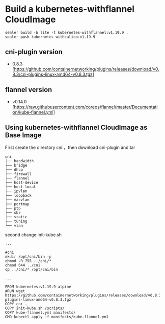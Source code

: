 # Build a kubernetes-withflannel CloudImage

```shell script
sealer build -b lite -t kubernetes-withflannel:v1.19.9 .
sealer push kubernetes-withcalico:v1.19.9
```

## cni-plugin version

+ 0.8.3 [https://github.com/containernetworking/plugins/releases/download/v0.8.3/cni-plugins-linux-amd64-v0.8.3.tgz]

## flannel version
+ v0.14.0 [https://raw.githubusercontent.com/coreos/flannel/master/Documentation/kube-flannel.yml]


## Using kubernetes-withflannel CloudImage as Base Image
First create the directory cni ，then download cni-plugin and tar
```
cni
├── bandwidth
├── bridge
├── dhcp
├── firewall
├── flannel
├── host-device
├── host-local
├── ipvlan
├── loopback
├── macvlan
├── portmap
├── ptp
├── sbr
├── static
├── tuning
└── vlan
```

second change init-kube.sh
```
...

#cni
mkdir /opt/cni/bin -p
chmod -R 755 ../cni/*
chmod 644 ../cni
cp ../cni/* /opt/cni/bin

...
```


```shell script
FROM kubernetes:v1.19.9-alpine
#RUN wget https://github.com/containernetworking/plugins/releases/download/v0.8.3/cni-plugins-linux-amd64-v0.8.3.tgz 
COPY cni .
COPY init-kube.sh /scripts/
COPY kube-flannel.yml manifests/
CMD kubectl apply -f manifests/kube-flannel.yml
```
